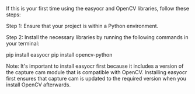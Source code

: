 If this is your first time using the easyocr and OpenCV libraries, follow these steps:

Step 1: Ensure that your project is within a Python environment.

Step 2: Install the necessary libraries by running the following commands in your terminal:

pip install easyocr
pip install opencv-python

Note: It's important to install easyocr first because it includes
a version of the capture cam module that is compatible with OpenCV.
Installing easyocr first ensures that capture cam is updated 
to the required version when you install OpenCV afterwards.
